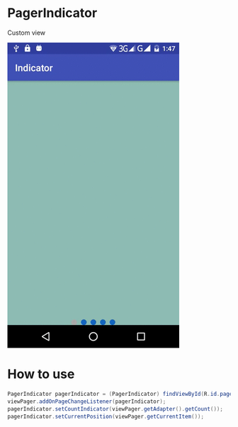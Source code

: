 # PagerIndicator
Custom view

![Picture](https://github.com/KavyrshinR/PagerIndicator/blob/master/gifsamples/device-2017-05-20-014535.gif)

# How to use

```java
PagerIndicator pagerIndicator = (PagerIndicator) findViewById(R.id.pagerIndicator);
viewPager.addOnPageChangeListener(pagerIndicator);
pagerIndicator.setCountIndicator(viewPager.getAdapter().getCount());
pagerIndicator.setCurrentPosition(viewPager.getCurrentItem());
```
